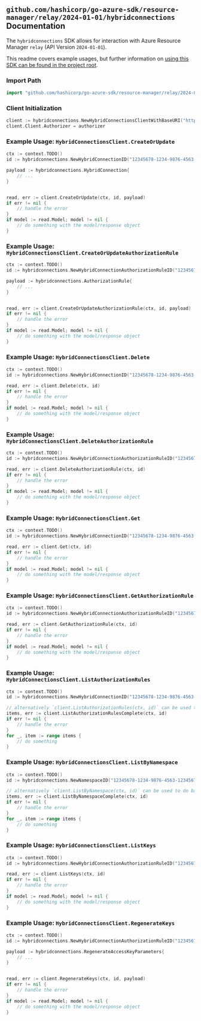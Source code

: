 
## `github.com/hashicorp/go-azure-sdk/resource-manager/relay/2024-01-01/hybridconnections` Documentation

The `hybridconnections` SDK allows for interaction with Azure Resource Manager `relay` (API Version `2024-01-01`).

This readme covers example usages, but further information on [using this SDK can be found in the project root](https://github.com/hashicorp/go-azure-sdk/tree/main/docs).

### Import Path

```go
import "github.com/hashicorp/go-azure-sdk/resource-manager/relay/2024-01-01/hybridconnections"
```


### Client Initialization

```go
client := hybridconnections.NewHybridConnectionsClientWithBaseURI("https://management.azure.com")
client.Client.Authorizer = authorizer
```


### Example Usage: `HybridConnectionsClient.CreateOrUpdate`

```go
ctx := context.TODO()
id := hybridconnections.NewHybridConnectionID("12345678-1234-9876-4563-123456789012", "example-resource-group", "namespaceName", "hybridConnectionName")

payload := hybridconnections.HybridConnection{
	// ...
}


read, err := client.CreateOrUpdate(ctx, id, payload)
if err != nil {
	// handle the error
}
if model := read.Model; model != nil {
	// do something with the model/response object
}
```


### Example Usage: `HybridConnectionsClient.CreateOrUpdateAuthorizationRule`

```go
ctx := context.TODO()
id := hybridconnections.NewHybridConnectionAuthorizationRuleID("12345678-1234-9876-4563-123456789012", "example-resource-group", "namespaceName", "hybridConnectionName", "authorizationRuleName")

payload := hybridconnections.AuthorizationRule{
	// ...
}


read, err := client.CreateOrUpdateAuthorizationRule(ctx, id, payload)
if err != nil {
	// handle the error
}
if model := read.Model; model != nil {
	// do something with the model/response object
}
```


### Example Usage: `HybridConnectionsClient.Delete`

```go
ctx := context.TODO()
id := hybridconnections.NewHybridConnectionID("12345678-1234-9876-4563-123456789012", "example-resource-group", "namespaceName", "hybridConnectionName")

read, err := client.Delete(ctx, id)
if err != nil {
	// handle the error
}
if model := read.Model; model != nil {
	// do something with the model/response object
}
```


### Example Usage: `HybridConnectionsClient.DeleteAuthorizationRule`

```go
ctx := context.TODO()
id := hybridconnections.NewHybridConnectionAuthorizationRuleID("12345678-1234-9876-4563-123456789012", "example-resource-group", "namespaceName", "hybridConnectionName", "authorizationRuleName")

read, err := client.DeleteAuthorizationRule(ctx, id)
if err != nil {
	// handle the error
}
if model := read.Model; model != nil {
	// do something with the model/response object
}
```


### Example Usage: `HybridConnectionsClient.Get`

```go
ctx := context.TODO()
id := hybridconnections.NewHybridConnectionID("12345678-1234-9876-4563-123456789012", "example-resource-group", "namespaceName", "hybridConnectionName")

read, err := client.Get(ctx, id)
if err != nil {
	// handle the error
}
if model := read.Model; model != nil {
	// do something with the model/response object
}
```


### Example Usage: `HybridConnectionsClient.GetAuthorizationRule`

```go
ctx := context.TODO()
id := hybridconnections.NewHybridConnectionAuthorizationRuleID("12345678-1234-9876-4563-123456789012", "example-resource-group", "namespaceName", "hybridConnectionName", "authorizationRuleName")

read, err := client.GetAuthorizationRule(ctx, id)
if err != nil {
	// handle the error
}
if model := read.Model; model != nil {
	// do something with the model/response object
}
```


### Example Usage: `HybridConnectionsClient.ListAuthorizationRules`

```go
ctx := context.TODO()
id := hybridconnections.NewHybridConnectionID("12345678-1234-9876-4563-123456789012", "example-resource-group", "namespaceName", "hybridConnectionName")

// alternatively `client.ListAuthorizationRules(ctx, id)` can be used to do batched pagination
items, err := client.ListAuthorizationRulesComplete(ctx, id)
if err != nil {
	// handle the error
}
for _, item := range items {
	// do something
}
```


### Example Usage: `HybridConnectionsClient.ListByNamespace`

```go
ctx := context.TODO()
id := hybridconnections.NewNamespaceID("12345678-1234-9876-4563-123456789012", "example-resource-group", "namespaceName")

// alternatively `client.ListByNamespace(ctx, id)` can be used to do batched pagination
items, err := client.ListByNamespaceComplete(ctx, id)
if err != nil {
	// handle the error
}
for _, item := range items {
	// do something
}
```


### Example Usage: `HybridConnectionsClient.ListKeys`

```go
ctx := context.TODO()
id := hybridconnections.NewHybridConnectionAuthorizationRuleID("12345678-1234-9876-4563-123456789012", "example-resource-group", "namespaceName", "hybridConnectionName", "authorizationRuleName")

read, err := client.ListKeys(ctx, id)
if err != nil {
	// handle the error
}
if model := read.Model; model != nil {
	// do something with the model/response object
}
```


### Example Usage: `HybridConnectionsClient.RegenerateKeys`

```go
ctx := context.TODO()
id := hybridconnections.NewHybridConnectionAuthorizationRuleID("12345678-1234-9876-4563-123456789012", "example-resource-group", "namespaceName", "hybridConnectionName", "authorizationRuleName")

payload := hybridconnections.RegenerateAccessKeyParameters{
	// ...
}


read, err := client.RegenerateKeys(ctx, id, payload)
if err != nil {
	// handle the error
}
if model := read.Model; model != nil {
	// do something with the model/response object
}
```
